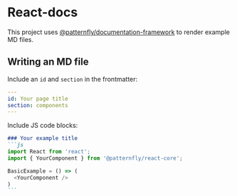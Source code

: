 # React-docs

This project uses [@patternfly/documentation-framework](https://github.com/patternfly/patternfly-org/tree/main/packages/theme-patternfly-org) to render example MD files.

## Writing an MD file

Include an `id` and `section` in the frontmatter:
```yaml
---
id: Your page title
section: components
---
```

Include JS code blocks:
``````md
### Your example title
```js
import React from 'react';
import { YourComponent } from '@patternfly/react-core';

BasicExample = () => (
  <YourComponent />
)
```
``````
